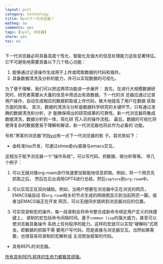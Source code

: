 ```yaml
---
layout: post
category: technology
title: Nyxt下一代浏览器？
matheq: no
comments: yes
tags: [nyxt, 浏览器]
share: yes
toc: no
---
```


下一代浏览器必将具备高度个性化、智能化及强大的信息处理能力这些显著特征。
它不可避免地需要具备以下几个核心功能：

1. 能够通过记录操作生成用于上传或爬取数据的代码和插件。
2. 具备数据清洗及分析的能力，并可以实现数据的可视化。

为了便于理解，我们可以把这两项功能进一步展开：
首先，在进行大规模数据研究时，研究者需要从大量的信息中筛选出有效数据。下一代的浏
览器应通过记录用户操作，自动生成相应的数据抓取或上传代码，极大地提高了用户在数据
获取方面的效率。
其次，数据的清洗与分析是数据科学研究的关键环节，只有通过准确的数据清洗和分析，才
能确保得出的研究结果的可靠性。新一代浏览器将集成数据清洗，数据分析到一体，简化研
究人员的操作流程。
最后，数据的可视化将使得复杂的数据更易于理解和解读，新一代浏览器也将此作为必备的
功能。

号称“黑客的浏览器”的[Nyxt](https://nyxt.atlas.engineer/)有一点下一代浏览器的影
子。其优势如下：

- 由标准lisp开发，可通过slime或sly直接与emacs交互。

这相当于赋予浏览器一个“操作系统”。可以写代码、抓数据、做分析等等。
举几个例子：

  1. 可以无缝对接org-roam进行快速更加智能地信息抓取。例如，将一个网页先抓取之后，
  然后在后台调用GPT4进行总结，然后`capture`到`org-roam`中。

  2. 可以实现正反双向辅助。例如，当用户想要在浏览器中正在浏览的网页，EMACS端自动
     将`org-roam`相关的节点生成的网络图显示到当前网页一脚。或者当EMACS端正在开发
     网页，可以无缝同步跳转到浏览器对应的位置。

  3. 可实现录制宏的操作，每一段录制会将命令整合成新命令绑定用户定义的快捷键上，
     录制的宏包括命令间隔时间。基于`common lisp`的强大威力，甚至可以使浏览器具备操作
     系统上任何程序的能力。这样的宏就可以实现“硬解码”式爬虫，即数据的抓取不需
     要用户写代码，而是直接与浏览器交互。当然如果需要，也很容易将录制的宏解析成
     主流爬虫框架的代码。

- 具有REPL的浏览器。

[所有具有REPL程序的生命力都极其顽强](https://dustincys.github.io/cn/2023/03/org-roam/)。
